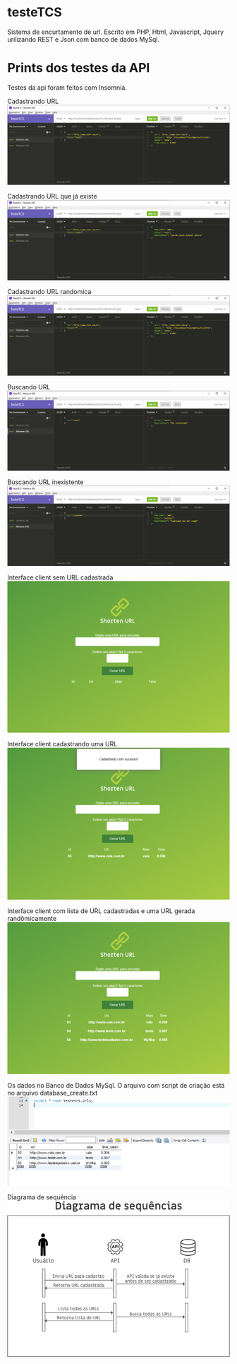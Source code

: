 # testeTCS
Sistema de encurtamento de url. 
Escrito em PHP, Html, Javascript, Jquery urilizando REST e Json com banco de dados MySql.

# Prints dos testes da API
Testes da api foram feitos com Insomnia.

Cadastrando URL
![alt text](https://github.com/plata4m/testeTCS/blob/master/ShortenURL_insert.png)


Cadastrando URL que já existe
![alt text](https://github.com/plata4m/testeTCS/blob/master/ShortenURL_existe.png)


Cadastrando URL randomica
![alt text](https://github.com/plata4m/testeTCS/blob/master/ShortenURL_random.png)

Buscando URL
![alt text](https://github.com/plata4m/testeTCS/blob/master/RetrieveURL_ok.png)


Buscando URL inexistente
![alt text](https://github.com/plata4m/testeTCS/blob/master/RetrieveURL_notexist.png)



Interface client sem URL cadastrada
![alt text](https://github.com/plata4m/testeTCS/blob/master/tela_cloient_semurl.png)


Interface client cadastrando uma  URL
![alt text](https://github.com/plata4m/testeTCS/blob/master/tela_cloient_cadastrandourll.png)

Interface client com lista de URL cadastradas e uma URL gerada randômicamente
![alt text](https://github.com/plata4m/testeTCS/blob/master/tela_cloient_comurls_e_randomica.png)


Os dados no Banco de Dados MySql. O arquivo com script de criação está no arquivo database_create.txt
![alt text](https://github.com/plata4m/testeTCS/blob/master/database.png)



Diagrama de sequência
![alt text](https://github.com/plata4m/testeTCS/blob/master/diagrama_sequencia.png)

